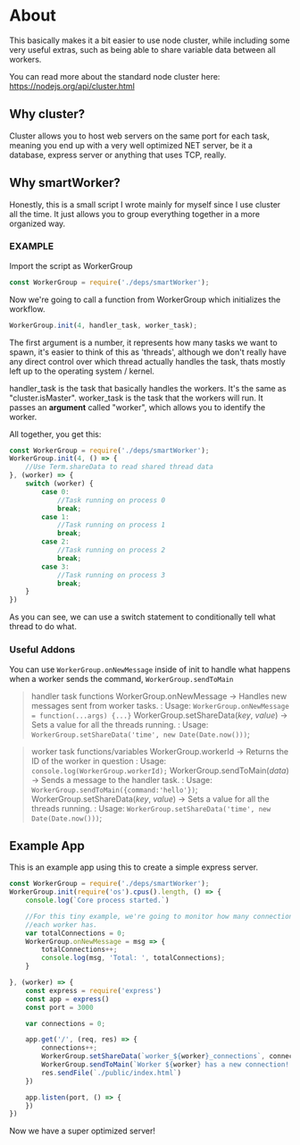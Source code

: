 # About
This basically makes it a bit easier to use node cluster, while including some very useful extras, such as being able to share variable data between all workers.

You can read more about the standard node cluster here: https://nodejs.org/api/cluster.html

## Why cluster?
Cluster allows you to host web servers on the same port for each task, meaning you end up with a very well optimized NET server, be it a database,
express server or anything that uses TCP, really.

## Why smartWorker?
Honestly, this is a small script I wrote mainly for myself since I use cluster all the time. It just allows you to group everything together in a more organized way.

### EXAMPLE
Import the script as WorkerGroup
```js
const WorkerGroup = require('./deps/smartWorker');
```

Now we're going to call a function from WorkerGroup which initializes the workflow.
```js
WorkerGroup.init(4, handler_task, worker_task);
```
The first argument is a number, it represents how many tasks we want to spawn, it's easier to think
of this as 'threads', although we don't really have any direct control over which thread actually handles the task,
thats mostly left up to the operating system / kernel.

handler_task is the task that basically handles the workers. It's the same as "cluster.isMaster". 
worker_task is the task that the workers will run. It passes an **argument** called "worker", which allows you to
identify the worker.

All together, you get this:
```js
const WorkerGroup = require('./deps/smartWorker');
WorkerGroup.init(4, () => {
    //Use Term.shareData to read shared thread data
}, (worker) => {
    switch (worker) {
        case 0:
            //Task running on process 0
            break;
        case 1:
            //Task running on process 1
            break;
        case 2:
            //Task running on process 2
            break;
        case 3:
            //Task running on process 3
            break;
    }
})
```

As you can see, we can use a switch statement to conditionally tell what thread to do what.

### Useful Addons
You can use `WorkerGroup.onNewMessage` inside of init to handle what happens when a worker sends the command, `WorkerGroup.sendToMain`

 > handler task functions
 WorkerGroup.onNewMessage -> Handles new messages sent from worker tasks.
    : Usage: `WorkerGroup.onNewMessage = function(...args) {...}`
 WorkerGroup.setShareData(*key*, *value*) -> Sets a value for all the threads running.
    : Usage: `WorkerGroup.setShareData('time', new Date(Date.now()))`;

 > worker task functions/variables
 WorkerGroup.workerId -> Returns the ID of the worker in question
    : Usage: `console.log(WorkerGroup.workerId);`
 WorkerGroup.sendToMain(*data*) -> Sends a message to the handler task.
    : Usage: `WorkerGroup.sendToMain({command:'hello'})`;
 WorkerGroup.setShareData(*key*, *value*) -> Sets a value for all the threads running.
    : Usage: `WorkerGroup.setShareData('time', new Date(Date.now()))`;

## Example App
This is an example app using this to create a simple express server.
```js
const WorkerGroup = require('./deps/smartWorker');
WorkerGroup.init(require('os').cpus().length, () => {
    console.log(`Core process started.`)

    //For this tiny example, we're going to monitor how many connections
    //each worker has.
    var totalConnections = 0;
    WorkerGroup.onNewMessage = msg => {
        totalConnections++;
        console.log(msg, 'Total: ', totalConnections);
    }

}, (worker) => {
    const express = require('express')
    const app = express()
    const port = 3000

    var connections = 0;

    app.get('/', (req, res) => {
        connections++;
        WorkerGroup.setShareData(`worker_${worker}_connections`, connections);
        WorkerGroup.sendToMain(`Worker ${worker} has a new connection! that totals ${connections}.`);
        res.sendFile(`./public/index.html`)
    })

    app.listen(port, () => {
    })
})
```

Now we have a super optimized server!